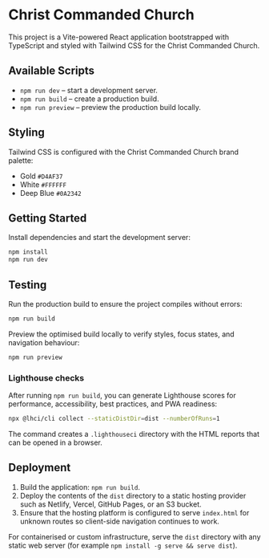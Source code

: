 # Christ Commanded Church

This project is a Vite-powered React application bootstrapped with TypeScript and styled with Tailwind CSS for the Christ Commanded Church.

## Available Scripts

- `npm run dev` – start a development server.
- `npm run build` – create a production build.
- `npm run preview` – preview the production build locally.

## Styling

Tailwind CSS is configured with the Christ Commanded Church brand palette:

- Gold `#D4AF37`
- White `#FFFFFF`
- Deep Blue `#0A2342`

## Getting Started

Install dependencies and start the development server:

```bash
npm install
npm run dev
```

## Testing

Run the production build to ensure the project compiles without errors:

```bash
npm run build
```

Preview the optimised build locally to verify styles, focus states, and navigation behaviour:

```bash
npm run preview
```

### Lighthouse checks

After running `npm run build`, you can generate Lighthouse scores for performance, accessibility, best practices, and PWA readiness:

```bash
npx @lhci/cli collect --staticDistDir=dist --numberOfRuns=1
```

The command creates a `.lighthouseci` directory with the HTML reports that can be opened in a browser.

## Deployment

1. Build the application: `npm run build`.
2. Deploy the contents of the `dist` directory to a static hosting provider such as Netlify, Vercel, GitHub Pages, or an S3 bucket.
3. Ensure that the hosting platform is configured to serve `index.html` for unknown routes so client-side navigation continues to work.

For containerised or custom infrastructure, serve the `dist` directory with any static web server (for example `npm install -g serve && serve dist`).
